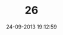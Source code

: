 ---
layout: post
title:  "26"
date: 24-09-2013 19:12:59
categories: jekyll update
language: 'ru'
image: 026.png
---